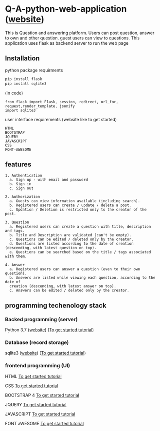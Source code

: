 # Q-A-python-web-application  ([website](http://kaushiks.pythonanywhere.com/))
 This is Question and answering platform. Users can post question, answer to own and other question. guest users can view to questions. This application uses flask as backend server to run the web page

## Installation
 python package requirments
 ```python
 pip install flask
 pip install sqlite3
 ```
 (in code)
 ```
 from flask import Flask, session, redirect, url_for, request,render_template, jsonify
 import sqlite3 
 ```
 user interface requirements (website like to get started)
 ```
 HTML
 BOOTSTRAP
 JQUERY
 JAVASCRIPT
 CSS
 FONT-AWESOME
 ```

 
## features
```
1. Authentication
  a. Sign up - with email and password
  b. Sign in
  c. Sign out
```
```
2. Authorization
  a. Guests can view information available (including search).
  b. Registered users can create / update / delete a post.
  c. Updation / Deletion is restricted only to the creator of the post.
```
```
3. Question
  a. Registered users can create a question with title, description and tags.
  b. Title and Description are validated (can't be empty).
  c. Questions can be edited / deleted only by the creator.
  d. Questions are listed according to the date of creation (descending, with latest question on top).
  e. Questions can be searched based on the title / tags associated with them.
```
```
4. Answer
  a. Registered users can answer a question (even to their own question).
  b. Answers are listed while viewing each question, according to the date of
  creation (descending, with latest answer on top).
  c. Answers can be edited / deleted only by the creator.
```
## programming techenology stack

 ### Backed programming (server) 
   
   Python 3.7 ([website](https://www.python.org/)) ([To get started tutorial](https://www.w3schools.com/python/default.asp))

 ### Database (record storage)
   
   sqlite3 ([website](https://www.sqlite.org/index.html)) ([To get started tutorial](https://www.tutorialspoint.com/sqlite/sqlite_python.htm))

 ### frontend programming (UI)
   
   HTML [To get started tutorial](https://www.w3schools.com/html/)
   
   CSS [To get started tutorial](https://www.w3schools.com/css/default.asp)
   
   BOOTSTRAP 4 [To get started tutorial](https://www.w3schools.com/bootstrap4/default.asp)
   
   JQUERY [To get started tutorial](https://www.w3schools.com/jquery/default.asp)
   
   JAVASCRIPT [To get started tutorial](https://www.w3schools.com/js/default.asp)
   
   FONT aWESOME [To get started tutorial](https://www.w3schools.com/icons/fontawesome_icons_intro.asp)

   
   
